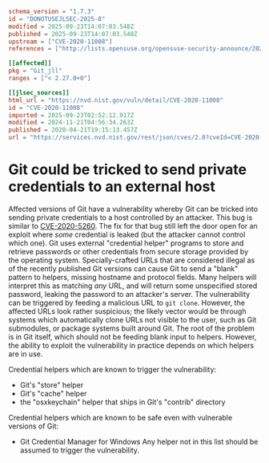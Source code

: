 ```toml
schema_version = "1.7.3"
id = "DONOTUSEJLSEC-2025-8"
modified = 2025-09-23T14:07:03.548Z
published = 2025-09-23T14:07:03.548Z
upstream = ["CVE-2020-11008"]
references = ["http://lists.opensuse.org/opensuse-security-announce/2020-05/msg00003.html", "http://seclists.org/fulldisclosure/2020/May/41", "https://github.com/git/git/commit/c44088ecc4b0722636e0a305f9608d3047197282", "https://github.com/git/git/security/advisories/GHSA-hjc9-x69f-jqj7", "https://github.com/git/git/security/advisories/GHSA-qm7j-c969-7j4q", "https://lists.debian.org/debian-lts-announce/2020/04/msg00015.html", "https://lists.fedoraproject.org/archives/list/package-announce%40lists.fedoraproject.org/message/74Q7WVJ6FKLIN62VS2JD2XCNWK5TNKOW/", "https://lists.fedoraproject.org/archives/list/package-announce%40lists.fedoraproject.org/message/MOCTR2SEHCPSCOVUQJAGFPGKFMI2VE6V/", "https://lists.fedoraproject.org/archives/list/package-announce%40lists.fedoraproject.org/message/PN3FUOXKX3AXTULYV53ACABER2W2FSOU/", "https://security.gentoo.org/glsa/202004-13", "https://support.apple.com/kb/HT211183", "https://usn.ubuntu.com/4334-1/", "http://lists.opensuse.org/opensuse-security-announce/2020-05/msg00003.html", "http://seclists.org/fulldisclosure/2020/May/41", "https://github.com/git/git/commit/c44088ecc4b0722636e0a305f9608d3047197282", "https://github.com/git/git/security/advisories/GHSA-hjc9-x69f-jqj7", "https://github.com/git/git/security/advisories/GHSA-qm7j-c969-7j4q", "https://lists.debian.org/debian-lts-announce/2020/04/msg00015.html", "https://lists.fedoraproject.org/archives/list/package-announce%40lists.fedoraproject.org/message/74Q7WVJ6FKLIN62VS2JD2XCNWK5TNKOW/", "https://lists.fedoraproject.org/archives/list/package-announce%40lists.fedoraproject.org/message/MOCTR2SEHCPSCOVUQJAGFPGKFMI2VE6V/", "https://lists.fedoraproject.org/archives/list/package-announce%40lists.fedoraproject.org/message/PN3FUOXKX3AXTULYV53ACABER2W2FSOU/", "https://security.gentoo.org/glsa/202004-13", "https://support.apple.com/kb/HT211183", "https://usn.ubuntu.com/4334-1/"]

[[affected]]
pkg = "Git_jll"
ranges = ["< 2.27.0+0"]

[[jlsec_sources]]
html_url = "https://nvd.nist.gov/vuln/detail/CVE-2020-11008"
id = "CVE-2020-11008"
imported = 2025-09-23T02:52:12.917Z
modified = 2024-11-21T04:56:34.263Z
published = 2020-04-21T19:15:13.457Z
url = "https://services.nvd.nist.gov/rest/json/cves/2.0?cveId=CVE-2020-11008"
```

# Git could be tricked to send private credentials to an external host

Affected versions of Git have a vulnerability whereby Git can be tricked into sending private credentials to a host controlled by an attacker. This bug is similar to [CVE-2020-5260](GHSA-qm7j-c969-7j4q). The fix for that bug still left the door open for an exploit where *some* credential is leaked (but the attacker cannot control which one). Git uses external "credential helper" programs to store and retrieve passwords or other credentials from secure storage provided by the operating system. Specially-crafted URLs that are considered illegal as of the recently published Git versions can cause Git to send a "blank" pattern to helpers, missing hostname and protocol fields. Many helpers will interpret this as matching *any* URL, and will return some unspecified stored password, leaking the password to an attacker's server. The vulnerability can be triggered by feeding a malicious URL to `git clone`. However, the affected URLs look rather suspicious; the likely vector would be through systems which automatically clone URLs not visible to the user, such as Git submodules, or package systems built around Git. The root of the problem is in Git itself, which should not be feeding blank input to helpers. However, the ability to exploit the vulnerability in practice depends on which helpers are in use.

Credential helpers which are known to trigger the vulnerability:

  * Git's "store" helper
  * Git's "cache" helper
  * the "osxkeychain" helper that ships in Git's "contrib" directory

Credential helpers which are known to be safe even with vulnerable versions of Git:

  * Git Credential Manager for Windows Any helper not in this list should be assumed to trigger the vulnerability.

